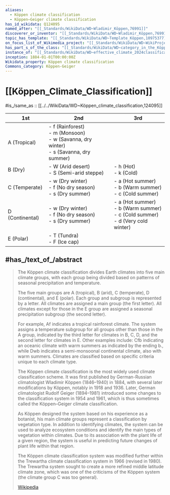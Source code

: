 ```yaml
---
aliases:
  - Köppen climate classification
  - Köppen–Geiger climate classification
has_id_wikidata: Q124095
named_after: "[[_Standards/WikiData/WD~Wladimir_Köppen,76991]]"
discoverer_or_inventor: "[[_Standards/WikiData/WD~Wladimir_Köppen,76991]]"
topic_has_template: "[[_Standards/WikiData/WD~Template_Köppen,10975377]]"
on_focus_list_of_Wikimedia_project: "[[_Standards/WikiData/WD~WikiProject_Climate_change,15305047]]"
has_part_s_of_the_class: "[[_Standards/WikiData/WD~category_in_the_Köppen_climate_classification_systems,23702033]]"
instance_of: "[[_Standards/WikiData/WD~effective_climate_2024classification,120064804]]"
inception: 1884-01-01T00:00:00Z
Wikidata_property: Köppen climate classification
Commons_category: Köppen-Geiger
---
```


# [[Köppen_Climate_Classification]] 

#is_/same_as :: [[../../WikiData/WD~Köppen_climate_classification,124095]] 

| 1st             | 2nd                                                                                         | 3rd                                                                                  |
| --------------- | ------------------------------------------------------------------------------------------- | ------------------------------------------------------------------------------------ |
| A (Tropical)    | - f (Rainforest)<br>- m (Monsoon)<br>- w (Savanna, dry winter)<br>- s (Savanna, dry summer) |                                                                                      |
| B (Dry)         | - W (Arid desert)<br>- S (Semi-arid steppe)                                                 | - h (Hot)<br>- k (Cold)                                                              |
| C (Temperate)   | - w (Dry winter)<br>- f (No dry season)<br>- s (Dry summer)                                 | - a (Hot summer)<br>- b (Warm summer)<br>- c (Cold summer)                           |
| D (Continental) | - w (Dry winter)<br>- f (No dry season)<br>- s (Dry summer)                                 | - a (Hot summer)<br>- b (Warm summer)<br>- c (Cold summer)<br>- d (Very cold winter) |
| E (Polar)       | - T (Tundra)<br>- F (Ice cap)                                                               |                                                                                      |

## #has_/text_of_/abstract 

> The Köppen climate classification divides Earth climates into five main climate groups, 
> with each group being divided based on patterns of seasonal precipitation and temperature. 
> 
> The five main groups are A (tropical), B (arid), C (temperate), D (continental), and E (polar). 
> Each group and subgroup is represented by a letter. 
> All climates are assigned a main group (the first letter). 
> All climates except for those in the E group are assigned a seasonal precipitation subgroup (the second letter). 
> 
> For example, Af indicates a tropical rainforest climate. 
> The system assigns a temperature subgroup for all groups other than those in the A group, 
> indicated by the third letter for climates in B, C, D, and the second letter for climates in E. 
> Other examples include: 
> Cfb indicating an oceanic climate with warm summers as indicated by the ending b., while 
> Dwb indicates a semi-monsoonal continental climate, also with warm summers. 
> Climates are classified based on specific criteria unique to each climate type.
>
> The Köppen climate classification is the most widely used climate classification scheme. 
> It was first published by German-Russian climatologist Wladimir Köppen (1846–1940) in 1884, 
> with several later modifications by Köppen, notably in 1918 and 1936. 
> Later, German climatologist Rudolf Geiger (1894–1981) 
> introduced some changes to the classification system in 1954 and 1961, 
> which is thus sometimes called the Köppen–Geiger climate classification.
>
> As Köppen designed the system based on his experience as a botanist, 
> his main climate groups represent a classification by vegetation type. In addition to identifying climates, the system can be used to analyze ecosystem conditions and identify the main types of vegetation within climates. Due to its association with the plant life of a given region, the system is useful in predicting future changes of plant life within that region.
>
> The Köppen climate classification system was modified further within the Trewartha climate classification system in 1966 (revised in 1980). The Trewartha system sought to create a more refined middle latitude climate zone, which was one of the criticisms of the Köppen system (the climate group C was too general).
>
> [Wikipedia](https://en.wikipedia.org/wiki/K%C3%B6ppen%20climate%20classification) 

